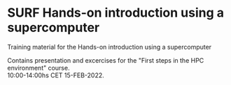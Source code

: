 # SURF Hands-on introduction using a supercomputer

Training material for the Hands-on introduction using a supercomputer

Contains presentation and excercises for the "First steps in the HPC environment" course.  
10:00-14:00hs CET 15-FEB-2022. 

